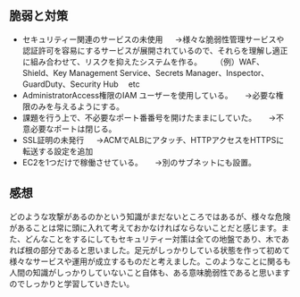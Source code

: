 ## 脆弱と対策
- セキュリティー関連のサービスの未使用
　 →様々な脆弱性管理サービスや認証許可を容易にするサービスが展開されているので、それらを理解し適正に組み合わせて、リスクを抑えたシステムを作る。
　　（例）WAF、Shield、Key Management Service、Secrets Manager、Inspector、GuardDuty、Security Hub 　etc
- AdministratorAccess権限のIAM ユーザーを使用している。
　 →必要な権限のみを与えるようにする。
- 課題を行う上で、不必要なポート番番号を開けたままにしていた。
　 →不意必要なポートは閉じる。
- SSL証明の未発行
　 →ACMでALBにアタッチ、HTTPアクセスをHTTPSに転送する設定を追加
- EC2を1つだけで稼働させている。
　 →別のサブネットにも設置。

## 感想
どのような攻撃があるのかという知識がまだないところではあるが、様々な危険があることは常に頭に入れて考えておかなければならないことだと感じます。また、どんなことをするにしてもセキュリティー対策は全ての地盤であり、木であれば根の部分であると思いました。足元がしっかりしている状態を作って初めて様々なサービスや運用が成立するものだと考えました。このようなことに関るも人間の知識がしっかりしていないこと自体も、ある意味脆弱性であると思いますのでしっかりと学習していきたい。